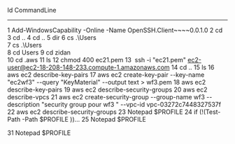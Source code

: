  Id CommandLine
  -- -----------
   1 Add-WindowsCapability -Online -Name OpenSSH.Client~~~~0.0.1.0
   2 cd
   3 cd ..
   4 cd ..
   5 dir
   6 cs .\Users\
   7 cs .\Users\
   8 cd Users
   9 cd zidan\
  10 cd .aws
  11 ls
  12 chmod 400 ec21.pem
  13  ssh -i "ec21.pem" ec2-user@ec2-18-208-148-233.compute-1.amazonaws.com
  14 cd ..
  15 ls
  16 aws ec2 describe-key-pairs
  17 aws ec2 create-key-pair --key-name "ec2wf3" --query "KeyMaterial" --output text > wf3.pem
  18 aws ec2 describe-key-pairs
  19 aws ec2 describe-security-groups
  20 aws ec2 describe-vpcs
  21 aws ec2 create-security-group --group-name wf3 --description "security group pour wf3 " --vpc-id vpc-03272c7448327537f
  22 aws ec2 describe-security-groups
  23 Notepad $PROFILE
  24 if (!(Test-Path -Path $PROFILE ))...
  25 Notepad $PROFILE

  31 Notepad $PROFILE